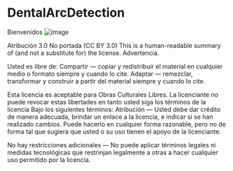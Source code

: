# DentalArcDetection

Bienvenidos
![image](https://user-images.githubusercontent.com/3671228/168693938-d3409c0a-4841-4ce9-ae1b-abddbdaed228.png)







Atribución 3.0 No portada (CC BY 3.0)
This is a human-readable summary of (and not a substitute for) the license. Advertencia.

Usted es libre de:
Compartir — copiar y redistribuir el material en cualquier medio o formato siempre y cuando lo cite.
Adaptar — remezclar, transformar y construir a partir del material siempre y cuando lo cite.

Esta licencia es aceptable para Obras Culturales Libres.
La licenciante no puede revocar estas libertades en tanto usted siga los términos de la licencia
Bajo los siguientes términos:
Atribución — Usted debe dar crédito de manera adecuada, brindar un enlace a la licencia, e indicar si se han realizado cambios. Puede hacerlo en cualquier forma razonable, pero no de forma tal que sugiera que usted o su uso tienen el apoyo de la licenciante.

No hay restricciones adicionales — No puede aplicar términos legales ni medidas tecnológicas que restrinjan legalmente a otras a hacer cualquier uso permitido por la licencia.
